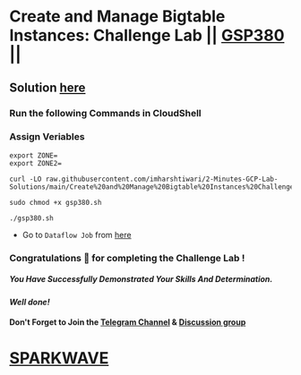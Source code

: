 # Create and Manage Bigtable Instances: Challenge Lab || [GSP380](https://www.cloudskillsboost.google/focuses/92500?parent=catalog) ||

## Solution [here](https://youtu.be/GbzjeeVll4c)

### Run the following Commands in CloudShell

### Assign Veriables
```
export ZONE=
export ZONE2=
```
```
curl -LO raw.githubusercontent.com/imharshtiwari/2-Minutes-GCP-Lab-Solutions/main/Create%20and%20Manage%20Bigtable%20Instances%20Challenge%20Lab/gsp380.sh

sudo chmod +x gsp380.sh

./gsp380.sh
```

* Go to `Dataflow Job` from [here](https://console.cloud.google.com/dataflow/jobs?)

### Congratulations 🎉 for completing the Challenge Lab !

##### *You Have Successfully Demonstrated Your Skills And Determination.*

#### *Well done!*

#### Don't Forget to Join the [Telegram Channel](https://t.me/sparkwave.01) & [Discussion group](https://t.me/sparkwave.01chats)

# [SPARKWAVE](https://www.youtube.com/@sparkwave.01)
